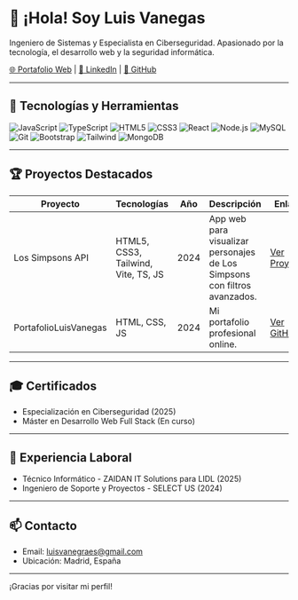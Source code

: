 # 👋 ¡Hola! Soy Luis Vanegas

Ingeniero de Sistemas y Especialista en Ciberseguridad. Apasionado por la tecnología, el desarrollo web y la seguridad informática.

[🌐 Portafolio Web](https://portafolio-luis-vanegas.vercel.app/) | [💼 LinkedIn](https://www.linkedin.com/in/luis-ricardo-vanegas-granados-a4061920a/) | [🐙 GitHub](https://github.com/LuisVanegasCOL)

---

## 🚀 Tecnologías y Herramientas

![JavaScript](https://img.shields.io/badge/-JavaScript-F7DF1E?logo=javascript&logoColor=black)
![TypeScript](https://img.shields.io/badge/-TypeScript-3178C6?logo=typescript&logoColor=white)
![HTML5](https://img.shields.io/badge/-HTML5-E34F26?logo=html5&logoColor=white)
![CSS3](https://img.shields.io/badge/-CSS3-1572B6?logo=css3&logoColor=white)
![React](https://img.shields.io/badge/-React-61DAFB?logo=react&logoColor=black)
![Node.js](https://img.shields.io/badge/-Node.js-339933?logo=node.js&logoColor=white)
![MySQL](https://img.shields.io/badge/-MySQL-4479A1?logo=mysql&logoColor=white)
![Git](https://img.shields.io/badge/-Git-F05032?logo=git&logoColor=white)
![Bootstrap](https://img.shields.io/badge/-Bootstrap-7952B3?logo=bootstrap&logoColor=white)
![Tailwind](https://img.shields.io/badge/-Tailwind%20CSS-38B2AC?logo=tailwind-css&logoColor=white)
![MongoDB](https://img.shields.io/badge/-MongoDB-47A248?logo=mongodb&logoColor=white)

---

## 🏆 Proyectos Destacados

| Proyecto                  | Tecnologías                        | Año   | Descripción                                                                 | Enlace                |
|---------------------------|------------------------------------|-------|-----------------------------------------------------------------------------|-----------------------|
| Los Simpsons API          | HTML5, CSS3, Tailwind, Vite, TS, JS| 2024  | App web para visualizar personajes de Los Simpsons con filtros avanzados.    | [Ver Proyecto](https://app-los-simpson-luis-vanegas.vercel.app/) |
| PortafolioLuisVanegas     | HTML, CSS, JS                      | 2024  | Mi portafolio profesional online.                                            | [Ver GitHub](https://github.com/LuisVanegasCOL/PortafolioLuisVanegas) |

---

## 🎓 Certificados

- Especialización en Ciberseguridad (2025)
- Máster en Desarrollo Web Full Stack (En curso)

---

## 💼 Experiencia Laboral

- Técnico Informático - ZAIDAN IT Solutions para LIDL (2025)
- Ingeniero de Soporte y Proyectos - SELECT US (2024)

---

## 📫 Contacto

- Email: luisvanegraes@gmail.com
- Ubicación: Madrid, España

---

¡Gracias por visitar mi perfil!
